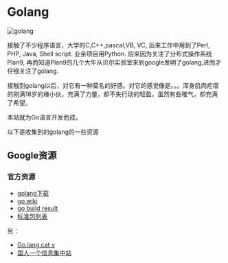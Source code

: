 # Golang

![golang](/images/md/golang.jpeg)

接触了不少程序语言，大学的C,C++,pascal,VB, VC, 后来工作中用到了Perl, PHP, Java, Shell script. 业余项目用Python. 后来因为关注了分布式操作系统Plan9, 再而知道Plan9的几个大牛从贝尔实验室来到google发明了golang,进而才仔细关注了golang.

接触到golang以后，对它有一种莫名的好感。对它的感觉像是。。。浑身肌肉疙瘩的刚满18岁的棒小伙，充满了力量，却不失行动的轻盈，虽然有些稚气，却充满了希望。

本站就为Go语言开发而成。

以下是收集到的golang的一些资源

## Google资源

### 官方资源

* [golang下载](http://code.google.com/p/go/downloads/list)    
* [go wiki](http://code.google.com/p/go-wiki/w/list)    
* [go build result](http://build.golang.org/)    
* [标准包列表](http://golangwiki.org/wiki/index.php?title=%E5%8C%85%E5%88%97%E8%A1%A8)    

另：    
+ [Go lang cat v](http://go-lang.cat-v.org/)    
+ [国人一个信息集中站](https://github.com/wonderfo/wonderfogo/wiki)     

